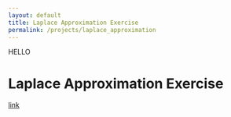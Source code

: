 ```yaml
---
layout: default
title: Laplace Approximation Exercise
permalink: /projects/laplace_approximation
---
```


HELLO

# Laplace Approximation Exercise

[link](./test.html)


